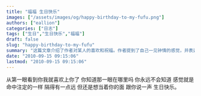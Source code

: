 ```yaml
---
title: "福福 生日快乐"
images: ["/assets/images/og/happy-birthday-to-my-fufu.png"]
authors: ["eallion"]
categories: ["日志"]
tags: ["生日","生日快乐","福福"]
draft: false
slug: "happy-birthday-to-my-fufu"
summary: "这篇文章介绍了作者对某人的喜欢和祝福。作者提到了自己一见钟情的感觉，并表达了对对方的祝福，希望给对方送上生日快乐的祝福。文章充满了浓厚的情感和对对方的关怀。"
date: "2010-09-15 09:15:06"
lastmod: "2010-09-15 09:15:06"
---
```


从第一眼看到你我就喜欢上你了
你知道那一眼在哪里吗
你永远不会知道
感觉就是命中注定的一样
隔得有一点远
但还是想当着你的面
跟你说一声
生日快乐。
